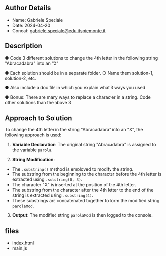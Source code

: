 ## Author Details

* Name: Gabriele Speciale
* Date: 2024-04-20
* Concat: gabriele.speciale@edu.itspiemonte.it





## Description

● Code 3 different solutions to change the 4th letter in the following string
  "Abracadabra" into an "X"

● Each solution should be in a separate folder.
  ○ Name them solution-1, solution-2, etc.

● Also include a doc file in which you explain what 3 ways you used
   
● Bonus: There are many ways to replace a character in a string. Code other
  solutions than the above 3






## Approach to Solution

To change the 4th letter in the string "Abracadabra" into an "X", the following approach is used:

1. **Variable Declaration**: The original string "Abracadabra" is assigned to the variable `parola`.

2. **String Modification**:
- The `.substring()` method is employed to modify the string.
- The substring from the beginning to the character before the 4th letter is extracted using `.substring(0, 3)`.
- The character "X" is inserted at the position of the 4th letter.
- The substring from the character after the 4th letter to the end of the string is extracted using `.substring(4)`.
- These substrings are concatenated together to form the modified string `parolaMod`.

3. **Output**: The modified string `parolaMod` is then logged to the console.







## files

* index.html
* main.js
